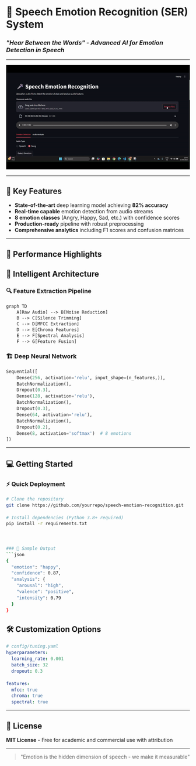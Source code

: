 # 🎤 Speech Emotion Recognition (SER) System  
### *"Hear Between the Words" - Advanced AI for Emotion Detection in Speech*  

---

![Live Demo](assets/Demo_video.gif)

---

## 🌟 Key Features  
- **State-of-the-art** deep learning model achieving **82% accuracy**  
- **Real-time capable** emotion detection from audio streams  
- **8 emotion classes** (Angry, Happy, Sad, etc.) with confidence scores  
- **Production-ready** pipeline with robust preprocessing  
- **Comprehensive analytics** including F1 scores and confusion matrices  

---

## 🚀 Performance Highlights  


## 🧠 Intelligent Architecture  

### 🔍 Feature Extraction Pipeline  
```mermaid
graph TD
    A[Raw Audio] --> B[Noise Reduction]
    B --> C[Silence Trimming]
    C --> D[MFCC Extraction]
    D --> E[Chroma Features]
    E --> F[Spectral Analysis]
    F --> G[Feature Fusion]
```

### 🏗️ Deep Neural Network  
```python
Sequential([
    Dense(256, activation='relu', input_shape=(n_features,)),
    BatchNormalization(),
    Dropout(0.3),
    Dense(128, activation='relu'),
    BatchNormalization(),
    Dropout(0.3), 
    Dense(64, activation='relu'),
    BatchNormalization(),
    Dropout(0.2),
    Dense(8, activation='softmax')  # 8 emotions
])
```

---

## 💻 Getting Started  

### ⚡ Quick Deployment  
```bash
# Clone the repository
git clone https://github.com/yourrepo/speech-emotion-recognition.git

# Install dependencies (Python 3.8+ required)
pip install -r requirements.txt



### 🧪 Sample Output  
```json
{
  "emotion": "happy",
  "confidence": 0.87,
  "analysis": {
    "arousal": "high",
    "valence": "positive",
    "intensity": 0.79
  }
}
```

## 🛠️ Customization Options  

```yaml
# config/tuning.yaml
hyperparameters:
  learning_rate: 0.001
  batch_size: 32
  dropout: 0.3
  
features:
  mfcc: true
  chroma: true  
  spectral: true
```

---

## 📜 License  
**MIT License** - Free for academic and commercial use with attribution  

--- 


> "Emotion is the hidden dimension of speech - we make it measurable"  

